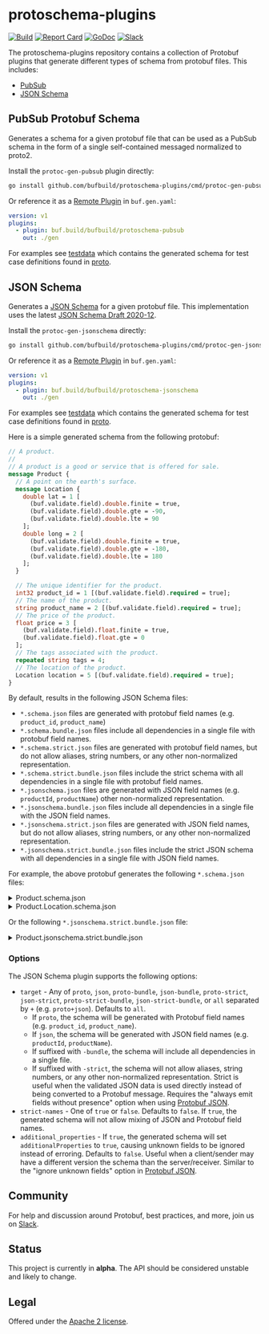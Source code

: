 # protoschema-plugins

[![Build](https://github.com/bufbuild/protoschema-plugins/actions/workflows/ci.yaml/badge.svg?branch=main)][badges_ci]
[![Report Card](https://goreportcard.com/badge/github.com/bufbuild/protoschema-plugins)][badges_goreportcard]
[![GoDoc](https://pkg.go.dev/badge/github.com/bufbuild/protoschema-plugins.svg)][badges_godoc]
[![Slack](https://img.shields.io/badge/slack-buf-%23e01563)][badges_slack]

The protoschema-plugins repository contains a collection of Protobuf plugins that generate different
types of schema from protobuf files. This includes:

- [PubSub](#pubsub-protobuf-schema)
- [JSON Schema](#json-schema)

## PubSub Protobuf Schema

Generates a schema for a given protobuf file that can be used as a PubSub schema in the form of a
single self-contained messaged normalized to proto2.

Install the `protoc-gen-pubsub` plugin directly:

```sh
go install github.com/bufbuild/protoschema-plugins/cmd/protoc-gen-pubsub@latest
```

Or reference it as a [Remote Plugin](https://buf.build/docs/generate/remote-plugins) in `buf.gen.yaml`:

```yaml
version: v1
plugins:
  - plugin: buf.build/bufbuild/protoschema-pubsub
    out: ./gen
```

For examples see [testdata](/internal/testdata/pubsub/) which contains the generated schema for
test case definitions found in [proto](/internal/proto/).

## JSON Schema

Generates a [JSON Schema](https://json-schema.org/) for a given protobuf file. This implementation
uses the latest [JSON Schema Draft 2020-12](https://json-schema.org/draft/2020-12/release-notes).

Install the `protoc-gen-jsonschema` directly:

```sh
go install github.com/bufbuild/protoschema-plugins/cmd/protoc-gen-jsonschema@latest
```

Or reference it as a [Remote Plugin](https://buf.build/docs/generate/remote-plugins) in `buf.gen.yaml`:

```yaml
version: v1
plugins:
  - plugin: buf.build/bufbuild/protoschema-jsonschema
    out: ./gen
```

For examples see [testdata](/internal/testdata/jsonschema/) which contains the generated schema for
test case definitions found in [proto](/internal/proto/).

Here is a simple generated schema from the following protobuf:

```proto
// A product.
//
// A product is a good or service that is offered for sale.
message Product {
  // A point on the earth's surface.
  message Location {
    double lat = 1 [
      (buf.validate.field).double.finite = true,
      (buf.validate.field).double.gte = -90,
      (buf.validate.field).double.lte = 90
    ];
    double long = 2 [
      (buf.validate.field).double.finite = true,
      (buf.validate.field).double.gte = -180,
      (buf.validate.field).double.lte = 180
    ];
  }

  // The unique identifier for the product.
  int32 product_id = 1 [(buf.validate.field).required = true];
  // The name of the product.
  string product_name = 2 [(buf.validate.field).required = true];
  // The price of the product.
  float price = 3 [
    (buf.validate.field).float.finite = true,
    (buf.validate.field).float.gte = 0
  ];
  // The tags associated with the product.
  repeated string tags = 4;
  // The location of the product.
  Location location = 5 [(buf.validate.field).required = true];
}

```

By default, results in the following JSON Schema files:

- `*.schema.json` files are generated with protobuf field names (e.g. `product_id`, `product_name`)
- `*.schema.bundle.json` files include all dependencies in a single file with protobuf field names.
- `*.schema.strict.json` files are generated with protobuf field names, but do not allow aliases, string numbers, or any other non-normalized representation.
- `*.schema.strict.bundle.json` files include the strict schema with all dependencies in a single file with protobuf field names.
- `*.jsonschema.json` files are generated with JSON field names (e.g. `productId`, `productName`)
  other non-normalized representation.
- `*.jsonschema.bundle.json` files include all dependencies in a single file with the JSON field names.
- `*.jsonschema.strict.json` files are generated with JSON field names, but do not allow aliases, string numbers, or any other non-normalized representation.
- `*.jsonschema.strict.bundle.json` files include the strict JSON schema with all dependencies in a single file with JSON field names.

For example, the above protobuf generates the following `*.schema.json` files:

<details>
<summary>Product.schema.json</summary>

```json
{
  "$id": "Product.schema.json",
  "$schema": "https://json-schema.org/draft/2020-12/schema",
  "additionalProperties": false,
  "title": "A product.",
  "description": "A product is a good or service that is offered for sale.",
  "type": "object",
  "properties": {
    "product_id": {
      "description": "The unique identifier for the product.",
      "maximum": 2147483647,
      "minimum": -2147483648,
      "type": "integer"
    },
    "product_name": {
      "description": "The name of the product.",
      "type": "string"
    },
    "price": {
      "anyOf": [
        {
          "maximum": 3.4028234663852886e38,
          "minimum": 0,
          "type": "number"
        },
        {
          "pattern": "^-?[0-9]+(\\.[0-9]+)?([eE][+-]?[0-9]+)?$",
          "type": "string"
        }
      ],
      "default": 0,
      "description": "The price of the product."
    },
    "tags": {
      "description": "The tags associated with the product.",
      "items": {
        "type": "string"
      },
      "type": "array"
    },
    "location": {
      "$ref": "Product.Location.schema.json",
      "description": "The location of the product."
    }
  },
  "required": ["product_id", "product_name", "location"],
  "patternProperties": {
    "^(productId)$": {
      "description": "The unique identifier for the product.",
      "maximum": 2147483647,
      "minimum": -2147483648,
      "type": "integer"
    },
    "^(productName)$": {
      "description": "The name of the product.",
      "type": "string"
    }
  }
}
```

</details>

<details>
<summary>Product.Location.schema.json</summary>

```json
{
  "$id": "Location.schema.json",
  "$schema": "https://json-schema.org/draft/2020-12/schema",
  "additionalProperties": false,
  "title": "Location",
  "description": "A point on the earth's surface.",
  "type": "object",
  "properties": {
    "lat": {
      "anyOf": [
        {
          "maximum": 90,
          "minimum": -90,
          "type": "number"
        },
        {
          "pattern": "^-?[0-9]+(\\.[0-9]+)?([eE][+-]?[0-9]+)?$",
          "type": "string"
        }
      ],
      "default": 0
    },
    "long": {
      "anyOf": [
        {
          "maximum": 180,
          "minimum": -180,
          "type": "number"
        },
        {
          "pattern": "^-?[0-9]+(\\.[0-9]+)?([eE][+-]?[0-9]+)?$",
          "type": "string"
        }
      ],
      "default": 0
    }
  }
}
```

</details>

Or the following `*.jsonschema.strict.bundle.json` file:

<details>
<summary>Product.jsonschema.strict.bundle.json</summary>

```json
{
  "$schema": "https://json-schema.org/draft/2020-12/schema",
  "$id": "buf.protoschema.test.v1.Product.jsonschema.strict.bundle.json",
  "$ref": "#/$defs/buf.protoschema.test.v1.Product.jsonschema.strict.json",
  "$defs": {
    "buf.protoschema.test.v1.Product.jsonschema.strict.json": {
      "$schema": "https://json-schema.org/draft/2020-12/schema",
      "title": "A product.",
      "description": "A product is a good or service that is offered for sale.",
      "type": "object",
      "properties": {
        "productId": {
          "description": "The unique identifier for the product.",
          "maximum": 2147483647,
          "minimum": -2147483648,
          "type": "integer"
        },
        "productName": {
          "description": "The name of the product.",
          "type": "string"
        },
        "price": {
          "description": "The price of the product.",
          "maximum": 3.4028234663852886e38,
          "minimum": 0,
          "type": "number"
        },
        "tags": {
          "description": "The tags associated with the product.",
          "items": {
            "type": "string"
          },
          "type": "array"
        },
        "location": {
          "$ref": "#/$defs/buf.protoschema.test.v1.Product.Location.jsonschema.strict.json",
          "description": "The location of the product."
        }
      },
      "required": ["productId", "productName", "price", "location"],
      "additionalProperties": false
    },
    "buf.protoschema.test.v1.Product.Location.jsonschema.strict.json": {
      "$schema": "https://json-schema.org/draft/2020-12/schema",
      "additionalProperties": true,
      "description": "A point on the earth's surface.",
      "properties": {
        "lat": {
          "maximum": 90,
          "minimum": -90,
          "type": "number"
        },
        "long": {
          "maximum": 180,
          "minimum": -180,
          "type": "number"
        }
      },
      "required": ["lat", "long"],
      "title": "Location",
      "type": "object"
    }
  }
}
```

</details>

### Options

The JSON Schema plugin supports the following options:

- `target` - Any of `proto`, `json`, `proto-bundle`, `json-bundle`, `proto-strict`, `json-strict`,
  `proto-strict-bundle`, `json-strict-bundle`, or `all` separated by `+` (e.g. `proto+json`). Defaults to `all`.
  - If `proto`, the schema will be generated with Protobuf field names (e.g. `product_id`,
    `product_name`).
  - If `json`, the schema will be generated with JSON field names (e.g. `productId`, `productName`).
  - If suffixed with `-bundle`, the schema will include all dependencies in a single file.
  - If suffixed with `-strict`, the schema will not allow aliases, string numbers, or any other
    non-normalized representation. Strict is useful when the validated JSON data is used directly
    instead of being converted to a Protobuf message. Requires the "always emit fields without
    presence" option when using [Protobuf JSON](https://protobuf.dev/programming-guides/json/#json-options).
- `strict-names` - One of `true` or `false`. Defaults to `false`. If `true`, the generated schema will
  not allow mixing of JSON and Protobuf field names.
- `additional_properties` - If `true`, the generated schema will set `additionalProperties` to
  `true`, causing unknown fields to be ignored instead of erroring. Defaults to `false`. Useful when a
  client/sender may have a different version the schema than the server/receiver. Similar to the
  "ignore unknown fields" option in [Protobuf JSON](https://protobuf.dev/programming-guides/json/#json-options).

## Community

For help and discussion around Protobuf, best practices, and more, join us
on [Slack][badges_slack].

## Status

This project is currently in **alpha**. The API should be considered unstable and likely to change.

## Legal

Offered under the [Apache 2 license][license].

[badges_ci]: https://github.com/bufbuild/protoschema-plugins/actions/workflows/ci.yaml
[badges_goreportcard]: https://goreportcard.com/report/github.com/bufbuild/protoschema-plugins
[badges_godoc]: https://pkg.go.dev/github.com/bufbuild/protoschema-plugins
[badges_slack]: https://join.slack.com/t/bufbuild/shared_invite/zt-f5k547ki-dW9LjSwEnl6qTzbyZtPojw
[license]: https://github.com/bufbuild/protoschema-plugins/blob/main/LICENSE.txt
